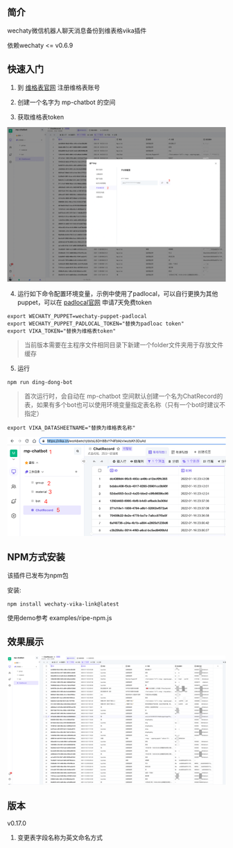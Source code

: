## 简介

wechaty微信机器人聊天消息备份到维表格vika插件

依赖wechaty <= v0.6.9

## 快速入门

1. 到 [维格表官网](https://vika.cn/) 注册维格表账号

2. 创建一个名字为 mp-chatbot 的空间

3. 获取维格表token

![vika](./doc/images/vika_token.png)

4. 运行如下命令配置环境变量，示例中使用了padlocal，可以自行更换为其他puppet，可以在 [padlocal官网](http://pad-local.com/#/login) 申请7天免费token

```
export WECHATY_PUPPET=wechaty-puppet-padlocal
export WECHATY_PUPPET_PADLOCAL_TOKEN="替换为padloac token"
export VIKA_TOKEN="替换为维格表token"
```
> 当前版本需要在主程序文件相同目录下新建一个folder文件夹用于存放文件缓存

5. 运行 

```
npm run ding-dong-bot
```

> 首次运行时，会自动在 mp-chatbot 空间默认创建一个名为ChatRecord的表，如果有多个bot也可以使用环境变量指定表名称（只有一个bot时建议不指定）

```
export VIKA_DATASHEETNAME="替换为维格表名称"
```

![vika](./doc/images/vika.png)

## NPM方式安装

该插件已发布为npm包

安装:

```
npm install wechaty-vika-link@latest

```

使用demo参考 examples/ripe-npm.js

## 效果展示

![vika](./doc/images/demo.png)

## 版本

v0.17.0

1. 变更表字段名称为英文命名方式

